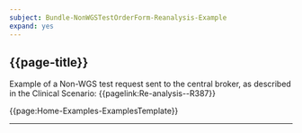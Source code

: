 ```yaml
---
subject: Bundle-NonWGSTestOrderForm-Reanalysis-Example
expand: yes
---
```


## {{page-title}}

Example of a Non-WGS test request sent to the central broker, as described in the Clinical Scenario: {{pagelink:Re-analysis--R387}}

{{page:Home-Examples-ExamplesTemplate}}



---